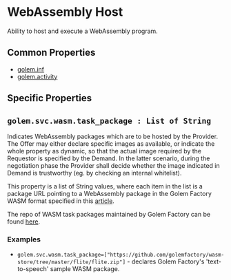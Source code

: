 # WebAssembly Host 
Ability to host and execute a WebAssembly program.

## Common Properties

* [golem.inf](../../../../0-commons/golem/inf.md)
* [golem.activity](../../../../0-commons/golem/activity.md)

## Specific Properties

## `golem.svc.wasm.task_package : List of String` 

Indicates WebAssembly packages which are to be hosted by the Provider. The Offer may either declare specific images as available, or indicate the whole property as dynamic, so that the actual image required by the Requestor is specified by the Demand. In the latter scenario, during the negotiation phase the Provider shall decide whether the image indicated in Demand is trustworthy (eg. by checking an internal whitelist).

This property is a list of String values, where each item in the list is a package URL pointing to a WebAssembly package in the Golem Factory WASM format specified in this [article](https://github.com/golemfactory/golem/wiki/Launching-Wasm-tasks-in-Golem).

The repo of WASM task packages maintained by Golem Factory can be found [here](https://github.com/golemfactory/wasm-store).

### **Examples**

* `golem.svc.wasm.task_package=["https://github.com/golemfactory/wasm-store/tree/master/flite/flite.zip"]` - declares Golem Factory's 'text-to-speech' sample WASM package.


